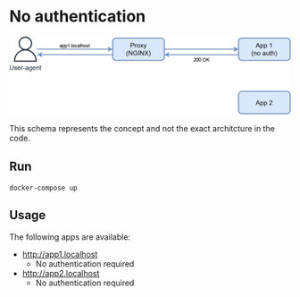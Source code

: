 # No authentication

![](img/no-auth.png)

This schema represents the concept and not the exact architcture in the code.
## Run

```
docker-compose up
```

## Usage

The following apps are available:

* http://app1.localhost
    * No authentication required
* http://app2.localhost
    * No authentication required